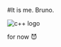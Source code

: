 #It is me. Bruno.

![c++ logo](https://www.google.com/url?sa=i&url=https%3A%2F%2Fen.m.wikipedia.org%2Fwiki%2FFile%3AISO_C%252B%252B_Logo.svg&psig=AOvVaw3bcavLh2MINgoB3WhrR7MV&ust=1729235609120000&source=images&cd=vfe&opi=89978449&ved=0CBQQjRxqFwoTCKCvq-PulIkDFQAAAAAdAAAAABAE)

for now 😈
